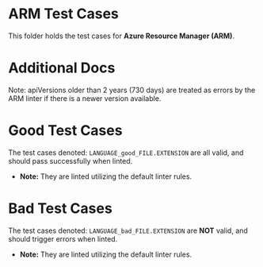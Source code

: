# ARM Test Cases

This folder holds the test cases for **Azure Resource Manager (ARM)**.

# Additional Docs

Note: apiVersions older than 2 years (730 days) are treated as errors by the ARM linter if there is a newer version available.

# Good Test Cases

The test cases denoted: `LANGUAGE_good_FILE.EXTENSION` are all valid, and should pass successfully when linted.

- **Note:** They are linted utilizing the default linter rules.

# Bad Test Cases

The test cases denoted: `LANGUAGE_bad_FILE.EXTENSION` are **NOT** valid, and should trigger errors when linted.

- **Note:** They are linted utilizing the default linter rules.
